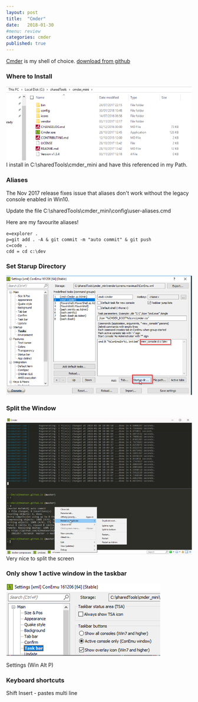 ```yaml
---
layout: post
title:  "Cmder"
date:   2018-01-30
#menu: review
categories: cmder
published: true 
---
```

[Cmder](http://cmder.net/) is my shell of choice. [download from github](https://github.com/cmderdev/cmder/releases)
### Where to Install
![ps](/assets/2018-01-30/c.png)
I install in C:\sharedTools\cmder_mini and have this referenced in my Path.

### Aliases
The Nov 2017 release fixes issue that aliases don't work without the legacy console enabled in Win10.

Update the file C:\sharedTools\cmder_mini\config\user-aliases.cmd

Here are my favourite aliases!

```
e=explorer .
p=git add . -A & git commit -m "auto commit" & git push
c=code .
cdd = cd c:\dev
```

### Set Starup Directory
![ps](/assets/2018-01-30/startup.png)

### Split the Window
![ps](/assets/2018-01-30/split.png)
Very nice to split the screen

### Only show 1 active window in the taskbar
![ps](/assets/2018-01-30/active.png)

Settings (Win Alt P)

### Keyboard shortcuts
Shift Insert - pastes multi line